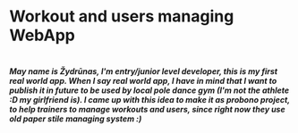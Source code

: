 <h1> Workout and users managing WebApp <h1>
  
  <h5> May name is Žydrūnas, I'm entry/junior level developer, this is my first real world app. When I say real world app, I have in mind that I want to publish it in future to be used by local pole dance gym (I'm not the athlete :D my girlfriend is). I came up with this idea to make it as probono project, to help trainers to manage workouts and users, since right now they use old paper stile managing system :)<h5>
